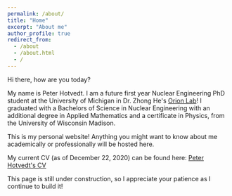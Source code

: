 ```yaml
---
permalink: /about/
title: "Home"
excerpt: "About me"
author_profile: true
redirect_from: 
  - /about
  - /about.html
  - /
---
```


Hi there, how are you today? 

My name is Peter Hotvedt. I am a future first year Nuclear Engineering PhD student at the University of Michigan in Dr. Zhong He's [Orion Lab](https://cztlab.engin.umich.edu/)! I graduated with a Bachelors of Science in Nuclear Engineering with an additional degree in Applied Mathematics and a certificate in Physics, from the University of Wisconsin Madison.

This is my personal website! Anything you might want to know about me academically or professionally will be hosted here.

My current CV (as of December 22, 2020) can be found here: [Peter Hotvedt's CV](/files/Peter_Hotvedt_CV___202012__WEBSITE_.pdf)

This page is still under construction, so I appreciate your patience as I continue to build it!

